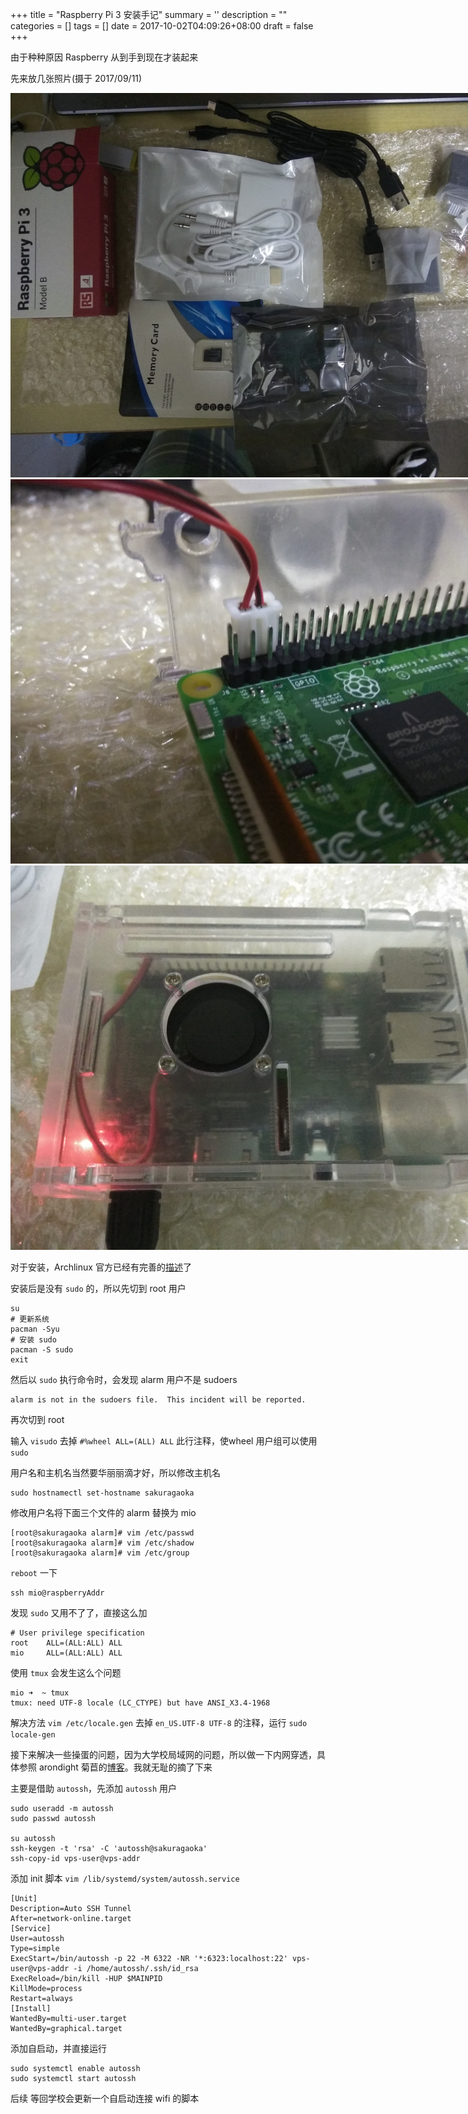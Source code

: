 
+++
title = "Raspberry Pi 3 安装手记"
summary = ''
description = ""
categories = []
tags = []
date = 2017-10-02T04:09:26+08:00
draft = false
+++

由于种种原因 Raspberry 从到手到现在才装起来

先来放几张照片(摄于 2017/09/11)

<img style="max-width:820px;" src="../../images/2017/10/IMG_20170911_185042.jpg" />
<img style="max-width:820px;" src="../../images/2017/10/IMG_20170911_190413.jpg" />
<img style="max-width:820px;" src="../../images/2017/10/IMG_20170911_193250.jpg" />

对于安装，Archlinux 官方已经有完善的[描述](https://archlinuxarm.org/platforms/armv8/broadcom/raspberry-pi-3)了

安装后是没有 `sudo` 的，所以先切到 root 用户

```Shell
su
# 更新系统
pacman -Syu
# 安装 sudo
pacman -S sudo
exit
```

然后以 `sudo` 执行命令时，会发现 alarm 用户不是 sudoers

```Shell
alarm is not in the sudoers file.  This incident will be reported.
```
再次切到 root

输入 `visudo` 去掉 `#%wheel ALL=(ALL) ALL` 此行注释，使wheel 用户组可以使用 `sudo`

用户名和主机名当然要华丽丽滴才好，所以修改主机名

```
sudo hostnamectl set-hostname sakuragaoka
```

修改用户名将下面三个文件的 alarm 替换为 mio

```
[root@sakuragaoka alarm]# vim /etc/passwd
[root@sakuragaoka alarm]# vim /etc/shadow
[root@sakuragaoka alarm]# vim /etc/group
```

`reboot` 一下

```
ssh mio@raspberryAddr
```

发现 `sudo` 又用不了了，直接这么加

```
# User privilege specification
root	ALL=(ALL:ALL) ALL
mio     ALL=(ALL:ALL) ALL
```

使用 `tmux` 会发生这么个问题

```
mio ➜  ~ tmux
tmux: need UTF-8 locale (LC_CTYPE) but have ANSI_X3.4-1968
```

解决方法 `vim /etc/locale.gen` 去掉 `en_US.UTF-8 UTF-8` 的注释，运行 `sudo locale-gen`


接下来解决一些操蛋的问题，因为大学校局域网的问题，所以做一下内网穿透，具体参照 arondight 菊苣的[博客](http://arondight.me/2016/02/17/%E4%BD%BF%E7%94%A8SSH%E5%8F%8D%E5%90%91%E9%9A%A7%E9%81%93%E8%BF%9B%E8%A1%8C%E5%86%85%E7%BD%91%E7%A9%BF%E9%80%8F/)。我就无耻的摘了下来

主要是借助 `autossh`，先添加 `autossh` 用户

```
sudo useradd -m autossh
sudo passwd autossh

su autossh
ssh-keygen -t 'rsa' -C 'autossh@sakuragaoka'
ssh-copy-id vps-user@vps-addr
```

添加 init 脚本 `vim /lib/systemd/system/autossh.service`

```
[Unit]
Description=Auto SSH Tunnel
After=network-online.target
[Service]
User=autossh
Type=simple
ExecStart=/bin/autossh -p 22 -M 6322 -NR '*:6323:localhost:22' vps-user@vps-addr -i /home/autossh/.ssh/id_rsa
ExecReload=/bin/kill -HUP $MAINPID
KillMode=process
Restart=always
[Install]
WantedBy=multi-user.target
WantedBy=graphical.target
```

添加自启动，并直接运行

```
sudo systemctl enable autossh
sudo systemctl start autossh
```

后续
等回学校会更新一个自启动连接 wifi 的脚本
    